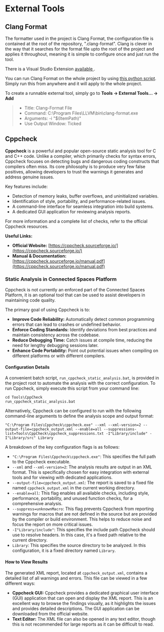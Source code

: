 # External Tools

## Clang Format
The formatter used in the project is Clang Format, the configuration file is contained at the root of the repository, ".clang-format".
Clang is clever in the way that it searches for the format file upto the root of the project and applies it throughout, meaning it is simple to configure once and just run the tool.

There is a Visual Studio Extension [available ](https://marketplace.visualstudio.com/items?itemName=LLVMExtensions.ClangFormat&ssr=false#overview).

You can run Clang Format on the whole project by using [this python script](https://github.com/magnopus-opensource/connected-spaces-platform/blob/main/Tools/Formatter/RunFormatter.py). Simply run this from anywhere and it will apply to the whole project.

To create a runnable external tool, simply go to **Tools -> External Tools... -> Add**
>  - Title: Clang-Format File
>  - Command: C:\Program Files\LLVM\bin\clang-format.exe
>  - Arguments: -i "$(ItemPath)"
>  - Use Output Window: Ticked

## Cppcheck

**Cppcheck** is a powerful and popular open-source static analysis tool for C and C++ code. Unlike a compiler, which primarily checks for syntax errors, Cppcheck focuses on detecting bugs and dangerous coding constructs that compilers often miss. Its core philosophy is to produce very few false positives, allowing developers to trust the warnings it generates and address genuine issues.

Key features include:
- Detection of memory leaks, buffer overflows, and uninitialized variables.
- Identification of style, portability, and performance-related issues.
- A command-line interface for seamless integration into build systems.
- A dedicated GUI application for reviewing analysis reports.

For more information and a complete list of checks, refer to the official Cppcheck resources.

**Useful Links:**
- **Official Website:** [https://cppcheck.sourceforge.io/](https://cppcheck.sourceforge.io/)
- **Manual & Documentation:** [https://cppcheck.sourceforge.io/manual.pdf](https://cppcheck.sourceforge.io/manual.pdf)

### Static Analysis in Connected Spaces Platform

Cppcheck is not currently an enforced part of the Connected Spaces Platform, it is an optional tool that can be used to assist developers in maintaining code quality.

The primary goal of using Cppcheck is to:
- **Improve Code Reliability:** Automatically detect common programming errors that can lead to crashes or undefined behavior.
- **Enforce Coding Standards:** Identify deviations from best practices and maintain consistency across the codebase.
- **Reduce Debugging Time:** Catch issues at compile time, reducing the need for lengthy debugging sessions later.
- **Enhance Code Portability:** Point out potential issues when compiling on different platforms or with different compilers.

#### Configuration Details

A convenient batch script, ```run_cppcheck_static_analysis.bat```, is provided in the project root to automate the analysis with the correct configuration. To run Cppcheck, simply execute this script from your command line:

```
cd Tools\CppCheck
run_cppcheck_static_analysis.bat
```

Alternatively, Cppcheck can be configured to run with the following command-line arguments to define the analysis scope and output format:

```
"C:\Program Files\Cppcheck\cppcheck.exe" --xml --xml-version=2 --output-file=cppcheck_output.xml --enable=all --suppressions-list=Tools\CppCheck\cppcheck_suppressions.txt -I"Library/include" -I"Library/src" Library
```

A breakdown of the key configuration flags is as follows:

- `"C:\Program Files\Cppcheck\cppcheck.exe"`: This specifies the full path to the Cppcheck executable.
- `--xml` and `--xml-version=2`: The analysis results are output in an XML format. This is specifically chosen for easy integration with external tools and for viewing with dedicated applications.
- `--output-file=cppcheck_output.xml`: The report is saved to a fixed file named `cppcheck_output.xml` in the current working directory.
- `--enable=all`: This flag enables all available checks, including style, performance, portability, and unused function checks, for a comprehensive analysis.
- `--suppress=unknownMacro`: This flag prevents Cppcheck from reporting warnings for macros that are not defined in the source but are provided by the compiler or build environment. This helps to reduce noise and focus the report on more critical issues.
- `-I"Library/include"`: This specifies the include path Cppcheck should use to resolve headers. In this case, it's a fixed path relative to the current directory.
- `Library`: This specifies the source directory to be analyzed. In this configuration, it is a fixed directory named `Library`.

#### How to View Results

The generated XML report, located at `cppcheck_output.xml`, contains a detailed list of all warnings and errors. This file can be viewed in a few different ways:

- **Cppcheck GUI:** Cppcheck provides a dedicated graphical user interface (GUI) application that can open and display the XML report. This is an excellent way to browse the findings visually, as it highlights the issues and provides detailed descriptions. The GUI application can be downloaded from the official website.
- **Text Editor:** The XML file can also be opened in any text editor, though this is not recommended for large reports as it can be difficult to read.
